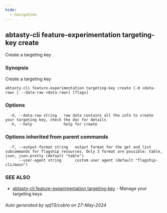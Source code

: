 ```yaml
---
hide:
  - navigation
---
```

## abtasty-cli feature-experimentation targeting-key create

Create a targeting key

### Synopsis

Create a targeting key

```
abtasty-cli feature-experimentation targeting-key create [-d <data-raw> | --data-raw <data-raw>] [flags]
```

### Options

```
  -d, --data-raw string   raw data contains all the info to create your targeting key, check the doc for details
  -h, --help              help for create
```

### Options inherited from parent commands

```
  -f, --output-format string   output format for the get and list subcommands for flagship resources. Only 3 format are possible: table, json, json-pretty (default "table")
      --user-agent string      custom user agent (default "flagship-cli/main")
```

### SEE ALSO

* [abtasty-cli feature-experimentation targeting-key](abtasty-cli_feature-experimentation_targeting-key.md)	 - Manage your targeting keys

###### Auto generated by spf13/cobra on 27-May-2024

